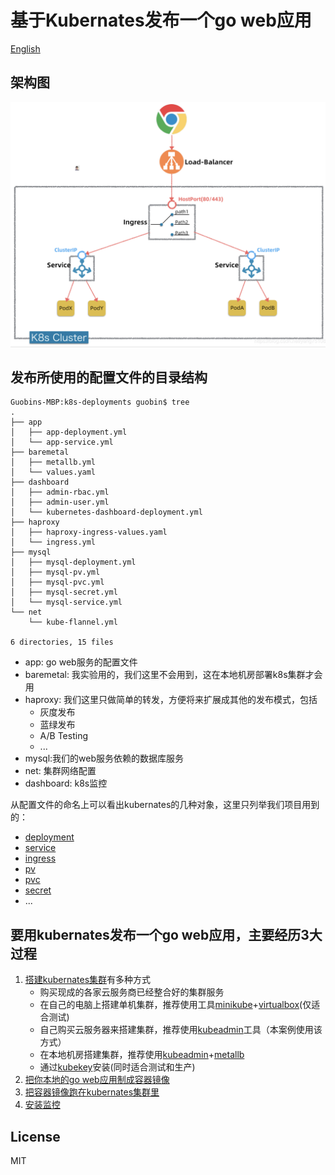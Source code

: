 # 基于Kubernates发布一个go web应用

[English](README.md)  

## 架构图

![arch](./img/arch.png)

## 发布所使用的配置文件的目录结构

```
Guobins-MBP:k8s-deployments guobin$ tree
.
├── app
│   ├── app-deployment.yml
│   └── app-service.yml
├── baremetal
│   ├── metallb.yml
│   └── values.yaml
├── dashboard
│   ├── admin-rbac.yml
│   ├── admin-user.yml
│   └── kubernetes-dashboard-deployment.yml
├── haproxy
│   ├── haproxy-ingress-values.yaml
│   └── ingress.yml
├── mysql
│   ├── mysql-deployment.yml
│   ├── mysql-pv.yml
│   ├── mysql-pvc.yml
│   ├── mysql-secret.yml
│   └── mysql-service.yml
└── net
    └── kube-flannel.yml

6 directories, 15 files
```

- app: go web服务的配置文件
- baremetal: 我实验用的，我们这里不会用到，这在本地机房部署k8s集群才会用
- haproxy: 我们这里只做简单的转发，方便将来扩展成其他的发布模式，包括
  - 灰度发布
  - 蓝绿发布
  - A/B Testing
  - ...
- mysql:我们的web服务依赖的数据库服务
- net: 集群网络配置
- dashboard: k8s监控

从配置文件的命名上可以看出kubernates的几种对象，这里只列举我们项目用到的：

- [deployment](https://kubernetes.io/docs/concepts/workloads/controllers/deployment/)
- [service](https://kubernetes.io/docs/concepts/services-networking/service/)
- [ingress](https://kubernetes.io/docs/concepts/services-networking/ingress/)
- [pv](https://kubernetes.io/docs/concepts/storage/persistent-volumes/)
- [pvc](https://kubernetes.io/docs/concepts/storage/persistent-volumes/)
- [secret](https://kubernetes.io/docs/concepts/configuration/secret/)
- ...

## 要用kubernates发布一个go web应用，主要经历3大过程

1. [搭建kubernates集群](install-cluster.md)有多种方式
   - 购买现成的各家云服务商已经整合好的集群服务
   - 在自己的电脑上搭建单机集群，推荐使用工具[minikube](https://minikube.sigs.k8s.io/docs/)+[virtualbox](https://www.virtualbox.org/)(仅适合测试)
   - 自己购买云服务器来搭建集群，推荐使用[kubeadmin](https://kubernetes.io/docs/setup/production-environment/tools/kubeadm/install-kubeadm/)工具（本案例使用该方式）
   - 在本地机房搭建集群，推荐使用[kubeadmin](https://kubernetes.io/docs/setup/production-environment/tools/kubeadm/install-kubeadm/)+[metallb](https://metallb.universe.tf/)
   - 通过[kubekey](https://github.com/kubesphere/kubekey)安装(同时适合测试和生产)
2. [把你本地的go web应用制成容器镜像](dockerize-go-app.md)
3. [把容器镜像跑在kubernates集群里](deploy-to-cluster.md)
4. [安装监控](dashboard.md)

## License

MIT
